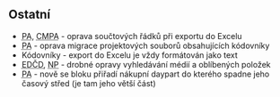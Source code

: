 ﻿---
categories: [fenix]
layout: fenix
---
 
## Ostatní
<ul>
<li><abbr title="Postanalýza">PA</abbr>, <abbr title="Crossmediální postanalýza">CMPA</abbr> - oprava součtových řádků při exportu do Excelu </li>
<li><abbr title="Postanalýza">PA</abbr> - oprava migrace projektových souborů obsahujících kódovníky</li>
<li>Kódovníky - export do Excelu je vždy formátován jako text</li>
<li><abbr title="Editor definic částí dnů">EDČD</abbr>, <abbr title="Nákupní podmínky">NP</abbr> - drobné opravy vyhledávání médií a oblíbených položek</li>
<li><abbr title="Postanalýza">PA</abbr> - nově se bloku přiřadí nákupní daypart do kterého spadne jeho časový střed (je tam jeho větší část)</li>
</ul>
